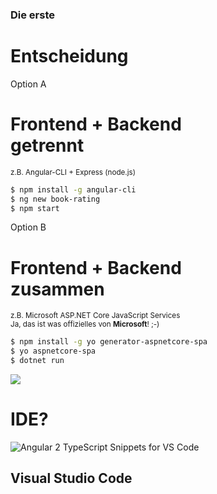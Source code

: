 ### Die erste
# Entscheidung




Option A
# Frontend + Backend<br>getrennt

<small>z.B. Angular-CLI + Express (node.js)</small>




```bash
$ npm install -g angular-cli
$ ng new book-rating
$ npm start
```




Option B
# Frontend + Backend<br>zusammen

<small>z.B. Microsoft ASP.NET Core JavaScript Services</small><br>
<small>Ja, das ist was offizielles von __Microsoft__! ;-)</small>




```bash
$ npm install -g yo generator-aspnetcore-spa
$ yo aspnetcore-spa
$ dotnet run
```




![](img/yo.png) <!-- .element: style="width:615px;border: 10px solid black !important" -->




# IDE?




![Angular 2 TypeScript Snippets for VS Code](img/vscode.gif)  <!-- .element: width="80%" -->
## Visual Studio Code